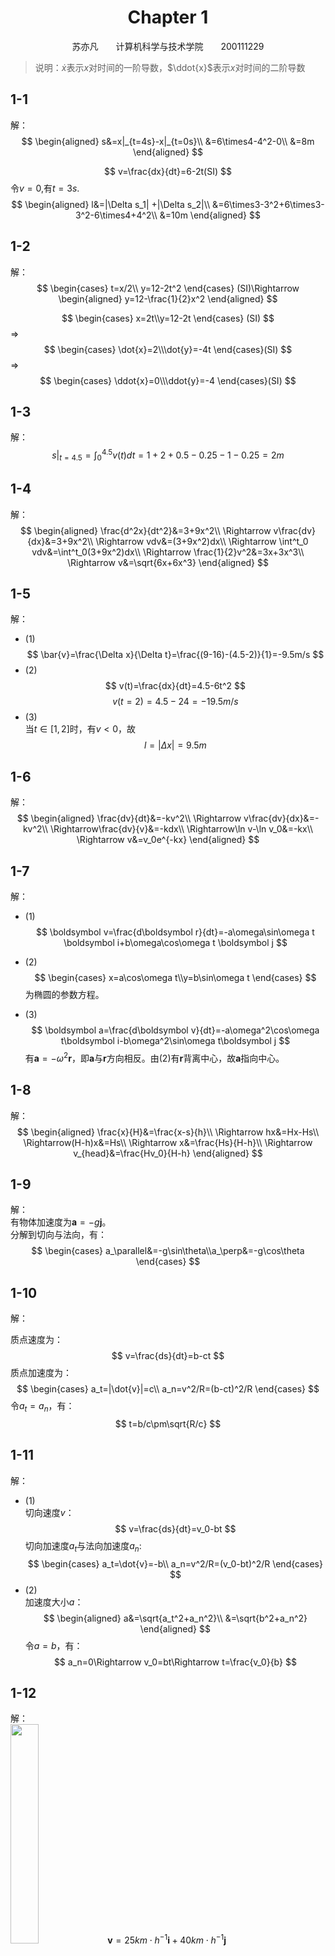 # <center>Chapter 1</center>

<center>苏亦凡&emsp;&emsp;计算机科学与技术学院&emsp;&emsp;200111229</center>

>说明：$\dot{x}$表示$x$对时间的一阶导数，$\ddot{x}$表示$x$对时间的二阶导数
## 1-1  

解：  
$$
\begin{aligned}
    s&=x|_{t=4s}-x|_{t=0s}\\
    &=6\times4-4^2-0\\
    &=8m
\end{aligned}
$$  

$$
v=\frac{dx}{dt}=6-2t(SI)
$$
令$v=0$,有$t=3s$.  
$$
\begin{aligned}
    l&=|\Delta s_1| +|\Delta s_2|\\
    &=6\times3-3^2+6\times3-3^2-6\times4+4^2\\
    &=10m
\end{aligned}
$$

## 1-2  

解：  
$$
\begin{cases}
    t=x/2\\
    y=12-2t^2
\end{cases}  
(SI)\Rightarrow
\begin{aligned}
    y=12-\frac{1}{2}x^2
\end{aligned}
$$

$$
\begin{cases}
    x=2t\\y=12-2t
\end{cases}
(SI)
$$
$\Rightarrow$
$$
\begin{cases}
    \dot{x}=2\\\dot{y}=-4t
\end{cases}(SI)
$$
$\Rightarrow$
$$
\begin{cases}
    \ddot{x}=0\\\ddot{y}=-4
\end{cases}(SI)
$$


## 1-3

解：  
$$
s|_{t=4.5}=\int^{4.5}_0v(t)dt=1+2+0.5-0.25-1-0.25=2m
$$

## 1-4
解：  
$$
\begin{aligned}
    \frac{d^2x}{dt^2}&=3+9x^2\\
    \Rightarrow v\frac{dv}{dx}&=3+9x^2\\
    \Rightarrow vdv&=(3+9x^2)dx\\
    \Rightarrow \int^t_0 vdv&=\int^t_0(3+9x^2)dx\\
    \Rightarrow \frac{1}{2}v^2&=3x+3x^3\\
    \Rightarrow v&=\sqrt{6x+6x^3}
\end{aligned}
$$

## 1-5
解：

* (1)
$$
\bar{v}=\frac{\Delta x}{\Delta t}=\frac{(9-16)-(4.5-2)}{1}=-9.5m/s
$$
* (2)
$$
v(t)=\frac{dx}{dt}=4.5-6t^2
$$
$$
v(t=2)=4.5-24=-19.5m/s
$$
* (3)  
当$t\in[1,2]$时，有$v<0$，故
$$
l=|\Delta x|=9.5m
$$

## 1-6

解：
$$
\begin{aligned}
    \frac{dv}{dt}&=-kv^2\\
    \Rightarrow v\frac{dv}{dx}&=-kv^2\\
    \Rightarrow\frac{dv}{v}&=-kdx\\
    \Rightarrow\ln v-\ln v_0&=-kx\\
    \Rightarrow v&=v_0e^{-kx}
\end{aligned}
$$

## 1-7  
解：  
* (1)
$$
\boldsymbol v=\frac{d\boldsymbol r}{dt}=-a\omega\sin\omega t \boldsymbol i+b\omega\cos\omega t \boldsymbol j
$$

* (2)
$$
\begin{cases}
    x=a\cos\omega t\\y=b\sin\omega t
\end{cases}
$$
为椭圆的参数方程。  

* (3)
$$
\boldsymbol a=\frac{d\boldsymbol v}{dt}=-a\omega^2\cos\omega t\boldsymbol i-b\omega^2\sin\omega t\boldsymbol j
$$
有$\boldsymbol a=-\omega^2\boldsymbol r$，即$\boldsymbol a$与$\boldsymbol r$方向相反。由(2)有$\boldsymbol r$背离中心，故$\boldsymbol a$指向中心。

## 1-8

解：  
$$
\begin{aligned}
    \frac{x}{H}&=\frac{x-s}{h}\\
    \Rightarrow hx&=Hx-Hs\\
    \Rightarrow(H-h)x&=Hs\\
    \Rightarrow x&=\frac{Hs}{H-h}\\
    \Rightarrow v_{head}&=\frac{Hv_0}{H-h}
\end{aligned}
$$

## 1-9  

解：  
有物体加速度为$\boldsymbol a=-g\boldsymbol j$。  
分解到切向与法向，有：
$$
\begin{cases}
    a_\parallel&=-g\sin\theta\\a_\perp&=-g\cos\theta
\end{cases}
$$

## 1-10  

解：  

质点速度为：
$$
v=\frac{ds}{dt}=b-ct
$$
质点加速度为：
$$
\begin{cases}
    a_t=|\dot{v}|=c\\
    a_n=v^2/R=(b-ct)^2/R
\end{cases}
$$
令$a_t=a_n$，有：
$$
t=b/c\pm\sqrt{R/c}
$$

## 1-11

解：  
* (1)  
切向速度$v$：
$$
v=\frac{ds}{dt}=v_0-bt
$$
切向加速度$a_t$与法向加速度$a_n$:  
$$
\begin{cases}
    a_t=\dot{v}=-b\\
    a_n=v^2/R=(v_0-bt)^2/R
\end{cases}
$$  
* (2)  
加速度大小$a$：
$$
\begin{aligned}
    a&=\sqrt{a_t^2+a_n^2}\\
    &=\sqrt{b^2+a_n^2}
\end{aligned}
$$
令$a=b$，有：
$$
a_n=0\Rightarrow v_0=bt\Rightarrow t=\frac{v_0}{b}
$$

## 1-12  

解：  
<img src=1_12.png width="30%">
$\boldsymbol v=25 km\cdot h^{-1}\boldsymbol i+40km\cdot h^{-1}\boldsymbol j$

## 1-13  

解：  
<img src=1_13.png width="30%">  
$v_s=\sqrt{v_{car}^2+v_{drop}^2}=4\sqrt{58}$，方向向下偏北$\arctan\frac{3}{7}$

## 1-14

解：  
<img src=1_14.png width="50%">  
$\tan\alpha=\frac{l}{h},v_1=v_2\sin\theta+v_2\cos\theta\tan\alpha$  
$\Rightarrow v_1=v_2(\sin\theta+\frac{l}{h}\cos\theta)$

## 1-15

解：  
有河流流速为：
$$
v_{water}=\begin{cases}
    \frac{2v_0}{L}y,&y\in[0,\frac{L}{2}]\\\frac{2v_0}{L}(l-y),&y\in[\frac{L}{2},L]
\end{cases}
$$
1. 向河中心行驶：  
有$y=ut,v_x=\frac{2v_0}{L}y$。  
可得：
$$
\begin{aligned}
    v_x&=\frac{2v_0u}{L}t\\
    \Rightarrow x&=\frac{2v_0u}{L}\int^t_0tdt\\
    \Rightarrow x&=\frac{v_0u}{L}t^2
\end{aligned}
$$  
末状态有$t_1=\frac{L}{4u},x_1=\frac{v_0L}{16u}$,轨迹方程为
$x=\frac{v_0}{uL}y^2$  
2. 回程：  
有$\frac{L}{4}-y=\frac{u}{2}(t-t_1),v_x=\frac{2v_0}{L}y$。  
可得：
$$
\begin{aligned}
    v_x&=\frac{3v_0}{4}-\frac{v_0u}{L}t\\
    \Rightarrow x-x_1&=[\frac{3v_0}{4}t-\frac{v_0u}{2L}t^2]^t_{t_1}\\
    \Rightarrow x&=\frac{3v_0}{4}t-\frac{v_0u}{2L}t^2-\frac{3v_0L}{32u}
\end{aligned}
$$
末状态有$t_2=\frac{3L}{4u},x_2=\frac{3v_0L}{16u}$,  
轨迹方程为
$x=-\frac{2v_0}{uL}y^2-\frac{v_0}{u}y-\frac{3v_0L}{8u}+\frac{9}{16}v_0L$。

综上：  
轨迹方程：
$$
x=\begin{cases}
    x=\frac{v_0}{uL}y^2,&x\in[0,\frac{v_0L}{16u}]\\
    x=-\frac{2v_0}{uL}y^2-\frac{v_0}{u}y-\frac{3v_0L}{8u}+\frac{9}{16}v_0L,&x\in[\frac{v_0L}{16u},\frac{3v_0L}{16u}]
\end{cases}
$$  
返回本岸时离出发点的距离为$\frac{3v_0L}{16u}$。